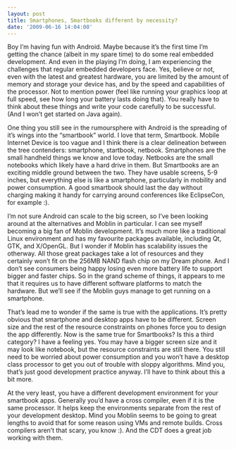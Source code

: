 ```yaml
---
layout: post
title: Smartphones, Smartbooks different by necessity?
date: '2009-06-16 14:04:00'
---
```



Boy I’m having fun with Android. Maybe because it’s the first time I’m getting the chance (albeit in my spare time) to do some real embedded development. And even in the playing I’m doing, I am experiencing the challenges that regular embedded developers face. Yes, believe or not, even with the latest and greatest hardware, you are limited by the amount of memory and storage your device has, and by the speed and capabilities of the processor. Not to mention power (feel like running your graphics loop at full speed, see how long your battery lasts doing that). You really have to think about these things and write your code carefully to be successful. (And I won’t get started on Java again).

One thing you still see in the rumoursphere with Android is the spreading of it’s wings into the “smartbook” world. I love that term, Smartbook. Mobile Internet Device is too vague and I think there is a clear delineation between the tree contenders: smartphone, startbook, netbook. Smartphones are the small handheld things we know and love today. Netbooks are the small notebooks which likely have a hard drive in them. But Smartbooks are an exciting middle ground between the two. They have usable screens, 5-9 inches, but everything else is like a smartphone, particularly in mobility and power consumption. A good smartbook should last the day without charging making it handy for carrying around conferences like EclipseCon, for example :).

I’m not sure Android can scale to the big screen, so I’ve been looking around at the alternatives and Moblin in particular. I can see myself becoming a big fan of Moblin development. It’s much more like a traditional Linux environment and has my favourite packages available, including Qt, GTK, and X/OpenGL. But I wonder if Moblin has scalability issues the otherway. All those great packages take a lot of resources and they certainly won’t fit on the 256MB NAND flash chip on my Dream phone. And I don’t see consumers being happy losing even more battery life to support bigger and faster chips. So in the grand scheme of things, it appears to me that it requires us to have different software platforms to match the hardware. But we’ll see if the Moblin guys manage to get running on a smartphone.

That’s lead me to wonder if the same is true with the applications. It’s pretty obvious that smartphone and desktop apps have to be different. Screen size and the rest of the resource constraints on phones force you to design the app differently. Now is the same true for Smartbooks? Is this a third category? I have a feeling yes. You may have a bigger screen size and it may look like notebook, but the resource constraints are still there. You still need to be worried about power consumption and you won’t have a desktop class processor to get you out of trouble with sloppy algorithms. Mind you, that’s just good development practice anyway. I’ll have to think about this a bit more.

At the very least, you have a different development environment for your smartbook apps. Generally you’d have a cross compiler, even if it is the same processor. It helps keep the environments separate from the rest of your development desktop. Mind you Moblin seems to be going to great lengths to avoid that for some reason using VMs and remote builds. Cross compilers aren’t that scary, you know :). And the CDT does a great job working with them.



